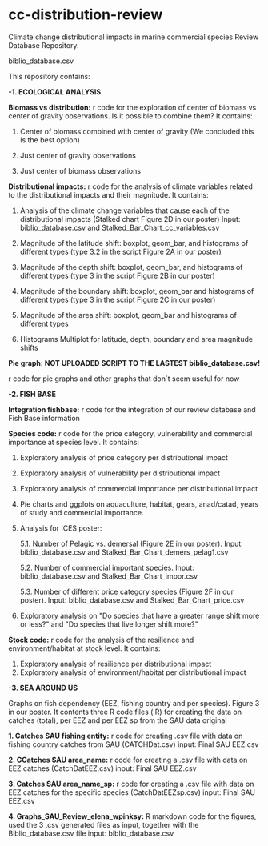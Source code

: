 # cc-distribution-review

Climate change distributional impacts in marine commercial species Review Database Repository.

biblio_database.csv

This repository contains:
 
<strong>-1. ECOLOGICAL ANALYSIS</strong>

<strong>Biomass vs distribution:</strong>
r code for the exploration of center of biomass vs center of gravity observations. Is it possible to combine them? It contains:

1. Center of biomass combined with center of gravity (We concluded this is the best option)

2. Just center of gravity observations 

3. Just center of biomass observations

<strong>Distributional impacts:</strong> 
r code for the analysis of climate variables related to the distributional impacts and their magnitude. It contains:

1. Analysis of the climate change variables that cause each of the distributional impacts (Stalked chart Figure 2D in our poster) Input: biblio_database.csv and Stalked_Bar_Chart_cc_variables.csv

2. Magnitude of the latitude shift: boxplot, geom_bar, and histograms of different types (type 3.2 in the script Figure 2A in our poster)

3. Magnitude of the depth shift: boxplot, geom_bar, and histograms of different types (type 3 in the script Figure 2B in our poster)

4. Magnitude of the boundary shift: boxplot, geom_bar and histograms of different types (type 3 in the script Figure 2C in our poster)

5. Magnitude of the area shift: boxplot, geom_bar and histograms of different types

6. Histograms Multiplot for latitude, depth, boundary and area magnitude shifts


<strong>Pie graph: NOT UPLOADED SCRIPT TO THE LASTEST biblio_database.csv!</strong>

r code for pie graphs and other graphs that don´t seem useful for now

<strong>-2. FISH BASE </strong>

<strong>Integration fishbase:</strong>
r code for the integration of our review database and Fish Base information

<strong>Species code:</strong>
r code for the price category, vulnerability and commercial importance at species level. It contains:

1. Exploratory analysis of price category per distributional impact

2. Exploratory analysis of vulnerability per distributional impact

3. Exploratory analysis of commercial importance per distributional impact

4. Pie charts and ggplots on aquaculture, habitat, gears, anad/catad, years of study and commercial importance.

5. Analysis for ICES poster:

     5.1. Number of Pelagic vs. demersal (Figure 2E in our poster). Input: biblio_database.csv and Stalked_Bar_Chart_demers_pelag1.csv

     5.2. Number of commercial important species. Input: biblio_database.csv and Stalked_Bar_Chart_impor.csv

     5.3. Number of different price category species (Figure 2F in our poster). Input: biblio_database.csv and Stalked_Bar_Chart_price.csv

6. Exploratory analysis on "Do species that have a greater range shift more or less?" and "Do species that live longer shift more?"

<strong>Stock code:</strong>
r code for the analysis of the resilience and environment/habitat at stock level. It contains:

1. Exploratory analysis of resilience per distributional impact
2. Exploratory analysis of environment/habitat per distributional impact

<strong>-3. SEA AROUND US</strong>

Graphs on fish dependency (EEZ, fishing country and per species). Figure 3 in our poster.
It contents three R code files (.R) for creating the data on catches (total), per EEZ and per EEZ sp from the SAU data original

<strong>1. Catches SAU fishing entity:</strong>
r code for creating .csv file with data on fishing country catches from SAU (CATCHDat.csv)
input: Final SAU EEZ.csv

<strong>2. CCatches SAU area_name:</strong>
r code for creating a .csv file with data on EEZ catches (CatchDatEEZ.csv)
input: Final SAU EEZ.csv

<strong>3. Catches SAU area_name_sp:</strong>
r code for creating a .csv file with data on EEZ catches for the specific species (CatchDatEEZsp.csv)
input: Final SAU EEZ.csv

<strong>4. Graphs_SAU_Review_elena_wpinksy:</strong>
R markdown code for the figures, used the 3  .csv generated files as input, together with the Biblio_database.csv file
input: biblio_database.csv


